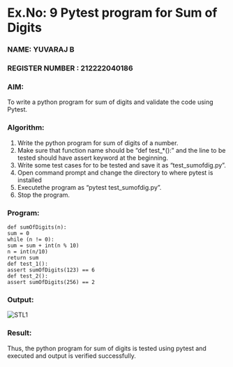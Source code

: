 # Ex.No: 9  Pytest program for Sum of Digits 

### NAME: YUVARAJ B                                                                        
### REGISTER NUMBER :  212222040186
### AIM: 
To write a python program for sum of digits and validate the code using Pytest. 
### Algorithm:

1. Write the python program for sum of digits of a number. 
2. Make sure that function name should be “def test_*():” and the line to be tested 
should have assert keyword at the beginning. 
3. Write some test cases for to be tested and save it as “test_sumofdig.py”. 
4. Open command prompt and change the directory to where pytest is installed
5. Executethe program as “pytest test_sumofdig.py”. 
6. Stop the program.

### Program:

```
def sumOfDigits(n): 
sum = 0 
while (n != 0): 
sum = sum + int(n % 10) 
n = int(n/10) 
return sum 
def test_1(): 
assert sumOfDigits(123) == 6 
def test_2(): 
assert sumOfDigits(256) == 2
```

### Output:
![STL1](https://github.com/user-attachments/assets/3203292d-49c7-4fa9-9d6e-ca31d4d054d7)




### Result:
Thus, the python program for sum of digits is tested using pytest and executed and output is verified successfully.

